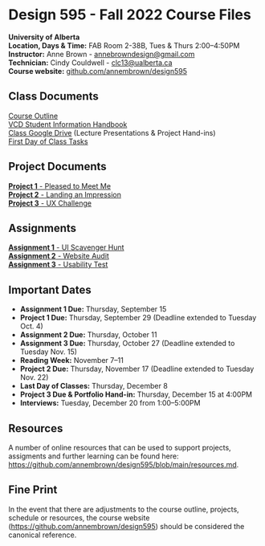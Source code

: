 # Design 595 - Fall 2022 Course Files
**University of Alberta** <br>
**Location, Days & Time:** FAB Room 2-38B, Tues & Thurs 2:00–4:50PM <br> 
**Instructor:** Anne Brown - annebrowndesign@gmail.com <br>
**Technician:** Cindy Couldwell - clc13@ualberta.ca <br>
**Course website:** [github.com/annembrown/design595](https://github.com/annembrown/design595) <br>

## Class Documents 
[Course Outline](https://github.com/annembrown/design595/blob/main/coure_outline.md) <br>
[VCD Student Information Handbook](https://github.com/annembrown/design595/blob/main/vcd-handbook.md)<br>
[Class Google Drive](https://drive.google.com/drive/folders/1KhhVdiu4iG2xxqt5WT-Pd89hMuWB6TOt?usp=sharing) (Lecture Presentations & Project Hand-ins) <br>
[First Day of Class Tasks](https://github.com/annembrown/design595/blob/main/first-class.md)

## Project Documents 
[**Project 1** - Pleased to Meet Me](https://github.com/annembrown/design595/blob/main/project1.md) <br>
[**Project 2** - Landing an Impression](https://github.com/annembrown/design595/blob/main/project2.md) <br>
[**Project 3** - UX Challenge](https://github.com/annembrown/design595/blob/main/project3.md) <br>

## Assignments 
[**Assignment 1** - UI Scavenger Hunt](https://github.com/annembrown/design595/blob/main/assignment1.md) <br>
[**Assignment 2** - Website Audit](https://github.com/annembrown/design595/blob/main/assignment2.md) <br>
[**Assignment 3** - Usability Test](https://github.com/annembrown/design595/blob/main/assignment3.md) <br>

## Important Dates  
- **Assignment 1 Due:** Thursday, September 15<br>
- **Project 1 Due:** Thursday, September 29 (Deadline extended to Tuesday Oct. 4)<br>
- **Assignment 2 Due:** Thursday, October 11<br> 
- **Assignment 3 Due:** Thursday, October 27 (Deadline extended to Tuesday Nov. 15)<br>
- **Reading Week:** November 7–11 <br>
- **Project 2 Due:** Thursday, November 17 (Deadline extended to Tuesday Nov. 22)<br> 
- **Last Day of Classes:** Thursday, December 8 <br>
- **Project 3 Due & Portfolio Hand-in:** Thursday, December 15 at 4:00PM <br>
- **Interviews:** Tuesday, December 20 from 1:00–5:00PM <br>

## Resources
A number of online resources that can be used to support projects, assigments and further learning can be found here: https://github.com/annembrown/design595/blob/main/resources.md.

## Fine Print 
In the event that there are adjustments to the course outline, projects, schedule or resources, the course website (https://github.com/annembrown/design595) should be considered the canonical reference.
